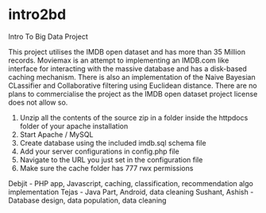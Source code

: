 intro2bd
========

Intro To Big Data Project

This project utilises the IMDB open dataset and has more than 35 Million records. Moviemax is an attempt to implementing an IMDB.com like interface for interacting with the massive database and has a disk-based caching mechanism. There is also an implementation of the Naive Bayesian CLassifier and Collaborative filtering using Euclidean distance. There are no plans to commercialise the project as the IMDB open dataset project license does not allow so.

1. Unzip all the contents of the source zip in a folder inside the 
httpdocs folder of your apache installation
2. Start Apache / MySQL
3. Create database using the included imdb.sql schema file
4. Add your server configurations in config.php file
5. Navigate to the URL you just set in the configuration file
6. Make sure the cache folder has 777 rwx permissions 

Debjit - PHP app, Javascript, caching, classification, recommendation algo implementation
Tejas - Java Part, Android, data cleaning
Sushant, Ashish - Database design, data population, data cleaning
